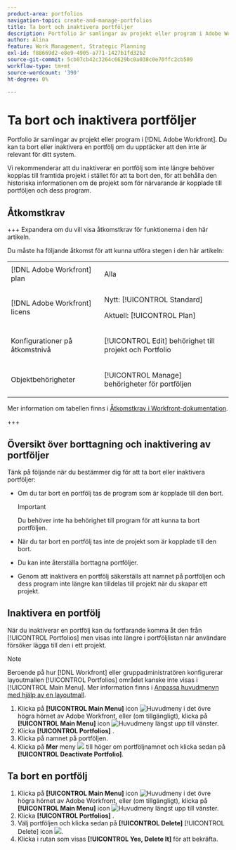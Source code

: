 ```yaml
---
product-area: portfolios
navigation-topic: create-and-manage-portfolios
title: Ta bort och inaktivera portföljer
description: Portfolio är samlingar av projekt eller program i Adobe Workfront. Du kan ta bort eller inaktivera en portfölj om du upptäcker att den inte är relevant för ditt system.
author: Alina
feature: Work Management, Strategic Planning
exl-id: f88669d2-e8e9-4905-a771-1427b1fd32b2
source-git-commit: 5cb07cb42c3264c6629bc0a038c0e70ffc2cb509
workflow-type: tm+mt
source-wordcount: '390'
ht-degree: 0%

---
```


# Ta bort och inaktivera portföljer

<!--Audited: 2/2024-->

Portfolio är samlingar av projekt eller program i [!DNL Adobe Workfront]. Du kan ta bort eller inaktivera en portfölj om du upptäcker att den inte är relevant för ditt system.

Vi rekommenderar att du inaktiverar en portfölj som inte längre behöver kopplas till framtida projekt i stället för att ta bort den, för att behålla den historiska informationen om de projekt som för närvarande är kopplade till portföljen och dess program.

## Åtkomstkrav

+++ Expandera om du vill visa åtkomstkrav för funktionerna i den här artikeln.

Du måste ha följande åtkomst för att kunna utföra stegen i den här artikeln:

<table style="table-layout:auto"> 
 <col> 
 <col> 
 <tbody> 
  <tr> 
   <td role="rowheader">[!DNL Adobe Workfront] plan</td> 
   <td> <p>Alla </p> </td> 
  </tr> 
  <tr> 
   <td role="rowheader">[!DNL Adobe Workfront] licens</td> 
   <td> <p>Nytt: [!UICONTROL Standard] </p>
   <p>Aktuell: [!UICONTROL Plan] </p> </td> 
  </tr> 
  <tr> 
   <td role="rowheader">Konfigurationer på åtkomstnivå</td> 
   <td> <p>[!UICONTROL Edit] behörighet till projekt och Portfolio</p>  </td> 
  </tr> 
  <tr> 
   <td role="rowheader">Objektbehörigheter</td> 
   <td> <p>[!UICONTROL Manage] behörigheter för portföljen </p> </td> 
  </tr> 
 </tbody> 
</table>

Mer information om tabellen finns i [Åtkomstkrav i Workfront-dokumentation](/help/quicksilver/administration-and-setup/add-users/access-levels-and-object-permissions/access-level-requirements-in-documentation.md).

+++

## Översikt över borttagning och inaktivering av portföljer

Tänk på följande när du bestämmer dig för att ta bort eller inaktivera portföljer:

* Om du tar bort en portfölj tas de program som är kopplade till den bort.

  >[!IMPORTANT]
  >
  >Du behöver inte ha behörighet till program för att kunna ta bort portföljen.

* När du tar bort en portfölj tas inte de projekt som är kopplade till den bort.
* Du kan inte återställa borttagna portföljer.
* Genom att inaktivera en portfölj säkerställs att namnet på portföljen och dess program inte längre kan tilldelas till projekt när du skapar ett projekt.

## Inaktivera en portfölj

När du inaktiverar en portfölj kan du fortfarande komma åt den från [!UICONTROL Portfolios] men visas inte längre i portföljlistan när användare försöker lägga till den i ett projekt.

>[!NOTE]
>
>Beroende på hur [!DNL Workfront] eller gruppadministratören konfigurerar layoutmallen [!UICONTROL Portfolios] området kanske inte visas i [!UICONTROL Main Menu]. Mer information finns i [Anpassa huvudmenyn med hjälp av en layoutmall](../../../administration-and-setup/customize-workfront/use-layout-templates/customize-main-menu.md).

1. Klicka på **[!UICONTROL Main Menu]** icon ![Huvudmeny](/help/_includes/assets/main-menu-icon.png) i det övre högra hörnet av Adobe Workfront, eller (om tillgängligt), klicka på **[!UICONTROL Main Menu]** icon ![Huvudmeny](/help/_includes/assets/main-menu-icon-left-nav.png) längst upp till vänster.
1. Klicka **[!UICONTROL Portfolios]** .
1. Klicka på namnet på portföljen.
1. Klicka på **Mer** meny ![](assets/more-icon.png) till höger om portföljnamnet och klicka sedan på **[!UICONTROL Deactivate Portfolio]**.

## Ta bort en portfölj

1. Klicka på **[!UICONTROL Main Menu]** icon ![Huvudmeny](/help/_includes/assets/main-menu-icon.png) i det övre högra hörnet av Adobe Workfront, eller (om tillgängligt), klicka på **[!UICONTROL Main Menu]** icon ![Huvudmeny](/help/_includes/assets/main-menu-icon-left-nav.png) längst upp till vänster.
1. Klicka **[!UICONTROL Portfolios]** .
1. Välj portföljen och klicka sedan på **[!UICONTROL Delete]**&#x200B; [!UICONTROL Delete] icon ![](assets/delete.png).
1. Klicka i rutan som visas **[!UICONTROL Yes, Delete It]** för att bekräfta.
